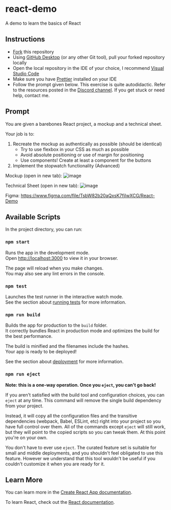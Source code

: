 # react-demo
A demo to learn the basics of React

## Instructions
- <a href="https://docs.github.com/en/get-started/quickstart/fork-a-repo#forking-a-repository" target="_blank">Fork</a> this repository
- Using <a href="https://desktop.github.com/" target="_blank">GitHub Desktop</a> (or any other Git tool), pull your forked repository locally
- Open the local repository in the IDE of your choice, I recommend <a href="https://code.visualstudio.com/" target="_blank">Visual Studio Code</a>
- Make sure you have <a href="https://prettier.io/docs/en/editors.html" target="_blank">Prettier</a> installed on your IDE
- Follow the prompt given below. This exercise is quite autodidactic. Refer to the resources posted in the <a href="https://discord.com/channels/944754048622538783/944936753838579773/1023429320372392018" target="_blank">Discord channel</a>. If you get stuck or need help, contact me.

## Prompt
You are given a barebones React project, a mockup and a technical sheet. 

Your job is to:
1. Recreate the mockup as authentically as possible (should be identical)
    * Try to use flexbox in your CSS as much as possible 
    * Avoid absolute positioning or use of margin for positioning
    * Use components! Create at least a component for the buttons
2. Implement the stopwatch functionality (Advanced)

Mockup (open in new tab): ![image](https://user-images.githubusercontent.com/34781348/193927086-b62cc2da-2db5-43d8-86ac-786b4e28b32e.png)

Technical Sheet (open in new tab): ![image](https://user-images.githubusercontent.com/34781348/193927136-e0a939ab-2265-47da-aaea-52e467e06f5f.png)

Figma: https://www.figma.com/file/TsbW82b20aQxsK7fjIwXCG/React-Demo

## Available Scripts

In the project directory, you can run:

### `npm start`

Runs the app in the development mode.\
Open [http://localhost:3000](http://localhost:3000) to view it in your browser.

The page will reload when you make changes.\
You may also see any lint errors in the console.

### `npm test`

Launches the test runner in the interactive watch mode.\
See the section about [running tests](https://facebook.github.io/create-react-app/docs/running-tests) for more information.

### `npm run build`

Builds the app for production to the `build` folder.\
It correctly bundles React in production mode and optimizes the build for the best performance.

The build is minified and the filenames include the hashes.\
Your app is ready to be deployed!

See the section about [deployment](https://facebook.github.io/create-react-app/docs/deployment) for more information.

### `npm run eject`

**Note: this is a one-way operation. Once you `eject`, you can't go back!**

If you aren't satisfied with the build tool and configuration choices, you can `eject` at any time. This command will remove the single build dependency from your project.

Instead, it will copy all the configuration files and the transitive dependencies (webpack, Babel, ESLint, etc) right into your project so you have full control over them. All of the commands except `eject` will still work, but they will point to the copied scripts so you can tweak them. At this point you're on your own.

You don't have to ever use `eject`. The curated feature set is suitable for small and middle deployments, and you shouldn't feel obligated to use this feature. However we understand that this tool wouldn't be useful if you couldn't customize it when you are ready for it.

## Learn More

You can learn more in the [Create React App documentation](https://facebook.github.io/create-react-app/docs/getting-started).

To learn React, check out the [React documentation](https://reactjs.org/).
